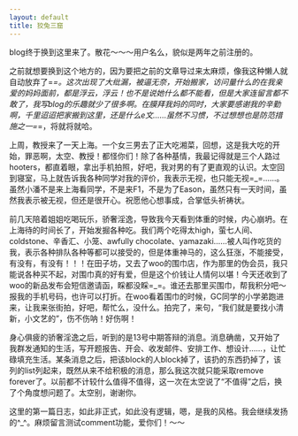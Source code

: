 ```yaml
---
layout: default
title: 狡兔三窟
---
```


blog终于换到这里来了。散花～～～用户名么，貌似是两年之前注册的。

之前就想要换到这个地方的，因为要把之前的文章导过来太麻烦，像我这种懒人就自动放弃了=_=。这次出现了大纰漏，被逼无奈，开始搬家，访问量什么的在我亲爱的妈妈面前，都是浮云，浮云！也不是说她什么都不能看，但是大家连留言都不敢了，我写blog的乐趣就少了很多啊。在膜拜我妈的同时，大家要感谢我的辛勤啊，千里迢迢把家搬到这里，还是什么e文……虽然不习惯，不过想想也是防范措施之一=_=，将就将就哈。

上周，教授来了一天上海。一个女三男去了正大吃湘菜，回想，这是我大吃的开始，罪恶啊，太空、教授！都怪你们！除了各种基情，我最记得就是三个人路过hooters，都直着眼，拿出手机拍照，好吧，我对男的有了更直观的认识。太空回到寝室，马上就告诉我各种同学对我的评价，我表示无视，也只能无视=_=……。虽然小潘不是来上海看同学，不是来F1，不是为了Eason，虽然只有一天时间，虽然我表示被无视，但还是很开心。祝愿他心想事成，合掌低头祈祷状。

前几天陪着姐姐吃喝玩乐，骄奢淫逸，导致我今天看到体重的时候，内心崩坍。在上海待的时间长了，开始发掘各种吃。我们两个吃得太high，萤七人间、coldstone、辛香汇、小笼、awfully chocolate、yamazaki……被人叫作吃货的我，表示各种排队各种等都可以接受的，但是体重神马的，这么狂涨，不能接受，有没有，有没有！！！在田子坊，又去了woo的围巾店，作为那里的伪会员，我只能说各种买不起，对围巾真的好有爱，但是这个价钱让人情何以堪！今天还收到了woo的新品发布会短信邀请函，睬都没睬=_=。谁还去那里买围巾，帮我积分吧～报我的手机号码，也许可以打折。在woo看着围巾的时候，GC同学的小学弟跑进来，让我来张街拍，好吧，帮忙么，没什么。拍完了，来句，“我们就是要找小清新，小文艺的”，伤不伤呐！好伤啊！

身心俱疲的骄奢淫逸之后，听到的是13号中期答辩的消息。消息确凿，又开始了我群发通知的生活，写开题报告、开会、收发邮件、安排工作、想设计……，让忙碌填充生活。某条消息之后，把该block的人block掉了，该扔的东西扔掉了，该列的list列起来，既然从来不给积极的消息，那么我这次就只能采取remove forever了。以前都不计较什么值得不值得，这一次在太空说了“不值得”之后，换了个角度想问题了。太空别，谢谢你。

这里的第一篇日志，如此非正式，如此没有逻辑，嗯，是我的风格。我会继续发扬的^_^。麻烦留言测试comment功能，爱你们！～～
